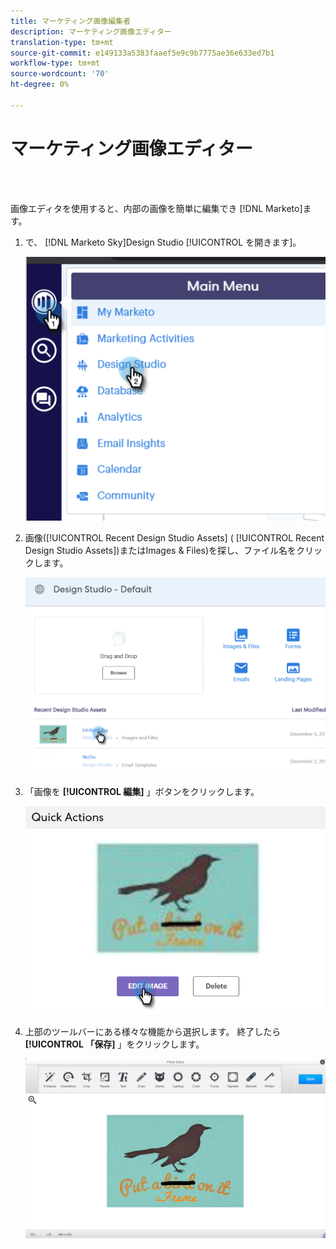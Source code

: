 ```yaml
---
title: マーケティング画像編集者
description: マーケティング画像エディター
translation-type: tm+mt
source-git-commit: e149133a5383faaef5e9c9b7775ae36e633ed7b1
workflow-type: tm+mt
source-wordcount: '70'
ht-degree: 0%

---
```



# マーケティング画像エディター

<br> 

画像エディタを使用すると、内部の画像を簡単に編集でき [!DNL Marketo]ます。

1. で、 [!DNL Marketo Sky]Design Studio [!UICONTROL を開きます]。

   ![イメージ1](/help/sky/assets/design-studio/marketo-image-editor/marketo-image-editor-1.png)

1. 画像([!UICONTROL Recent Design Studio Assets] ( [!UICONTROL Recent Design Studio Assets])またはImages &amp; Files)を探し、ファイル名をクリックします。

   ![イメージ2](/help/sky/assets/design-studio/marketo-image-editor/marketo-image-editor-2.png)

1. 「画像を **[!UICONTROL 編集]** 」ボタンをクリックします。

   ![イメージ3](/help/sky/assets/design-studio/marketo-image-editor/marketo-image-editor-3.png)

1. 上部のツールバーにある様々な機能から選択します。 終了したら **[!UICONTROL 「保存]** 」をクリックします。

   ![画像4](/help/sky/assets/design-studio/marketo-image-editor/marketo-image-editor-4.png)